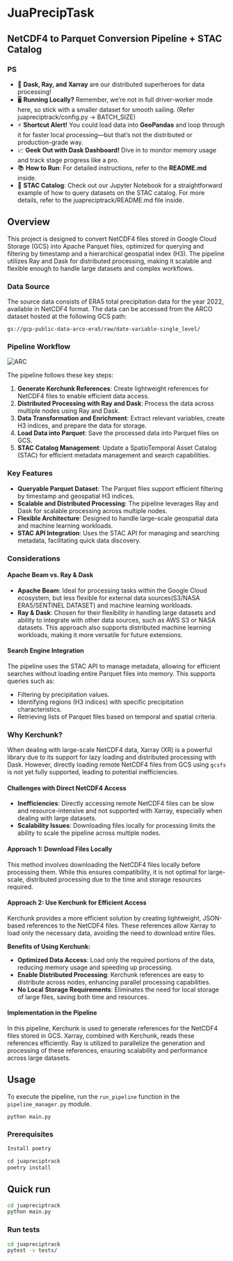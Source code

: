 # JuaPrecipTask

## NetCDF4 to Parquet Conversion Pipeline + STAC Catalog

### PS
- 🚀 **Dask, Ray, and Xarray** are our distributed superheroes for data processing!
- 🖥️ **Running Locally?** Remember, we’re not in full driver-worker mode here, so stick with a smaller dataset for smooth sailing. (Refer juapreciptrack/config.py -> BATCH_SIZE)
- ⚡ **Shortcut Alert!** You could load data into **GeoPandas** and loop through it for faster local processing—but that’s not the distributed or production-grade way.
- 📈 **Geek Out with Dask Dashboard!** Dive in to monitor memory usage and track stage progress like a pro.
- 📚 **How to Run**: For detailed instructions, refer to the **README.md** inside.
- 📓 **STAC Catalog**: Check out our Jupyter Notebook for a straightforward example of how to query datasets on the STAC catalog. For more details, refer to the juapreciptrack/README.md file inside.

## Overview

This project is designed to convert NetCDF4 files stored in Google Cloud Storage (GCS) into Apache Parquet files, optimized for querying and filtering by timestamp and a hierarchical geospatial index (H3). The pipeline utilizes Ray and Dask for distributed processing, making it scalable and flexible enough to handle large datasets and complex workflows.

### Data Source

The source data consists of ERA5 total precipitation data for the year 2022, available in NetCDF4 format. The data can be accessed from the ARCO dataset hosted at the following GCS path:

``gs://gcp-public-data-arco-era5/raw/date-variable-single_level/``



### Pipeline Workflow

![ARC](https://github.com/user-attachments/assets/a01439e1-cb93-48a1-8cb4-223d2a1827cb)


The pipeline follows these key steps:

1. **Generate Kerchunk References**: Create lightweight references for NetCDF4 files to enable efficient data access.
2. **Distributed Processing with Ray and Dask**: Process the data across multiple nodes using Ray and Dask.
3. **Data Transformation and Enrichment**: Extract relevant variables, create H3 indices, and prepare the data for storage.
4. **Load Data into Parquet**: Save the processed data into Parquet files on GCS.
5. **STAC Catalog Management**: Update a SpatioTemporal Asset Catalog (STAC) for efficient metadata management and search capabilities.

### Key Features

- **Queryable Parquet Dataset**: The Parquet files support efficient filtering by timestamp and geospatial H3 indices.
- **Scalable and Distributed Processing**: The pipeline leverages Ray and Dask for scalable processing across multiple nodes.
- **Flexible Architecture**: Designed to handle large-scale geospatial data and machine learning workloads.
- **STAC API Integration**: Uses the STAC API for managing and searching metadata, facilitating quick data discovery.

### Considerations

#### Apache Beam vs. Ray & Dask

- **Apache Beam**: Ideal for processing tasks within the Google Cloud ecosystem, but less flexible for external data sources(S3/NASA ERA5/SENTINEL DATASET) and machine learning workloads.
- **Ray & Dask**: Chosen for their flexibility in handling large datasets and ability to integrate with other data sources, such as AWS S3 or NASA datasets. This approach also supports distributed machine learning workloads, making it more versatile for future extensions.

#### Search Engine Integration

The pipeline uses the STAC API to manage metadata, allowing for efficient searches without loading entire Parquet files into memory. This supports queries such as:

- Filtering by precipitation values.
- Identifying regions (H3 indices) with specific precipitation characteristics.
- Retrieving lists of Parquet files based on temporal and spatial criteria.

### Why Kerchunk?

When dealing with large-scale NetCDF4 data, Xarray (XR) is a powerful library due to its support for lazy loading and distributed processing with Dask. However, directly loading remote NetCDF4 files from GCS using `gcsfs` is not yet fully supported, leading to potential inefficiencies.

#### Challenges with Direct NetCDF4 Access

- **Inefficiencies**: Directly accessing remote NetCDF4 files can be slow and resource-intensive and not supported with Xarray, especially when dealing with large datasets.
- **Scalability Issues**: Downloading files locally for processing limits the ability to scale the pipeline across multiple nodes.

#### Approach 1: Download Files Locally

This method involves downloading the NetCDF4 files locally before processing them. While this ensures compatibility, it is not optimal for large-scale, distributed processing due to the time and storage resources required.

#### Approach 2: Use Kerchunk for Efficient Access

Kerchunk provides a more efficient solution by creating lightweight, JSON-based references to the NetCDF4 files. These references allow Xarray to load only the necessary data, avoiding the need to download entire files.

**Benefits of Using Kerchunk:**

- **Optimized Data Access**: Load only the required portions of the data, reducing memory usage and speeding up processing.
- **Enable Distributed Processing**: Kerchunk references are easy to distribute across nodes, enhancing parallel processing capabilities.
- **No Local Storage Requirements**: Eliminates the need for local storage of large files, saving both time and resources.

#### Implementation in the Pipeline

In this pipeline, Kerchunk is used to generate references for the NetCDF4 files stored in GCS. Xarray, combined with Kerchunk, reads these references efficiently. Ray is utilized to parallelize the generation and processing of these references, ensuring scalability and performance across large datasets.

## Usage

To execute the pipeline, run the `run_pipeline` function in the `pipeline_manager.py` module. 

```python main.py```


### Prerequisites
```python
Install poetry

cd juapreciptrack
poetry install
```

## Quick run

```bash
cd juapreciptrack
python main.py
```

### Run tests
```bash
cd juapreciptrack
pytest -v tests/
```
